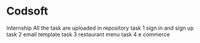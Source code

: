 # Codsoft
Internship
All the task are uploaded in repository
task 1 sign in and sign up
task 2 email template
task 3 restaurant menu
task 4 e commerce
